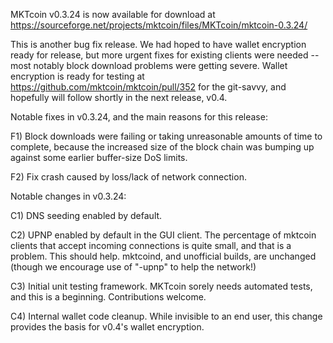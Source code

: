 MKTcoin v0.3.24 is now available for download at
https://sourceforge.net/projects/mktcoin/files/MKTcoin/mktcoin-0.3.24/

This is another bug fix release.  We had hoped to have wallet encryption ready for release, but more urgent fixes for existing clients were needed -- most notably block download problems were getting severe.  Wallet encryption is ready for testing at https://github.com/mktcoin/mktcoin/pull/352 for the git-savvy, and hopefully will follow shortly in the next release, v0.4.

Notable fixes in v0.3.24, and the main reasons for this release:

F1) Block downloads were failing or taking unreasonable amounts of time to complete, because the increased size of the block chain was bumping up against some earlier buffer-size DoS limits.

F2) Fix crash caused by loss/lack of network connection.

Notable changes in v0.3.24:

C1) DNS seeding enabled by default.

C2) UPNP enabled by default in the GUI client.  The percentage of mktcoin clients that accept incoming connections is quite small, and that is a problem.  This should help.  mktcoind, and unofficial builds, are unchanged (though we encourage use of "-upnp" to help the network!)

C3) Initial unit testing framework.  MKTcoin sorely needs automated tests, and this is a beginning.  Contributions welcome.

C4) Internal wallet code cleanup.  While invisible to an end user, this change provides the basis for v0.4's wallet encryption.
